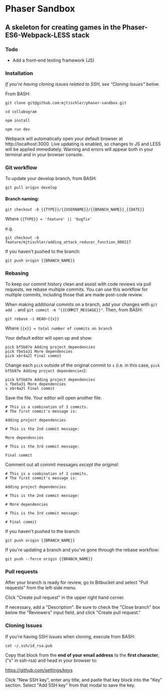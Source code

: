 # Phaser Sandbox
## A skeleton for creating games in the Phaser-ES6-Webpack-LESS stack

### Todo
* Add a front-end testing framework (JS)

### Installation
*If you're having cloning issues related to SSH, see "Cloning Issues" below.*

From BASH:

`git clone git@github.com:mjtischler/phaser-sandbox.git`

`cd collabogram`

`npm install`

`npm run dev`

Webpack will automatically open your default browser at http://localhost:3000. Live updating is enabled, so changes to JS and LESS will be applied immediately. Warning and errors will appear both in your terminal and in your browser console.

### Git workflow

To update your develop branch, from BASH:

`git pull origin develop`

#### Branch naming:

`git checkout -b {{TYPE}}/{{USERNAME}}/{{BRANCH_NAME}}_{{DATE}}`

Where `{{TYPE}} = 'feature' || 'bugfix'`

e.g.

`git checkout -b feature/mjtischler/adding_attack_reducer_function_080217`

If you haven't pushed to the branch:

`git push origin {{BRANCH_NAME}}`

### Rebasing
To keep our commit history clean and assist with code reviews via pull requests, we rebase multiple commits. You can use this workflow for multiple commits, including those that are made post-code review.

When making additional commits on a branch, add your changes with `git add .` and `git commit -m "{{COMMIT_MESSAGE}}"`. Then, from BASH:

`git rebase -i HEAD~{{x}}`

Where `{{x}} = total number of commits on branch`

Your default editor will open up and show:

```
pick bf5b87e Adding project dependencies
pick fbe5a31 More dependencies
pick xbr4a2l Final commit
```

Change each `pick` outside of the original commit to `s` (i.e. in this case, `pick bf5b87e Adding project dependencies`):

```
pick bf5b87e Adding project dependencies
s fbe5a31 More dependencies
s xbr4a2l Final commit
```

Save the file. Your editor will open another file:

```
# This is a combination of 3 commits.
# The first commit's message is:

Adding project dependencies

# This is the 2nd commit message:

More dependencies

# This is the 3rd commit message:

Final commit
```

Comment out all commit messages *except the original*:

```
# This is a combination of 3 commits.
# The first commit's message is:

Adding project dependencies

# This is the 2nd commit message:

# More dependencies

# This is the 3rd commit message:

# Final commit
```

If you haven't pushed to the branch:

`git push origin {{BRANCH_NAME}}`

If you're updating a branch and you've gone through the rebase workflow:

`git push --force origin {{BRANCH_NAME}}`

### Pull requests
After your branch is ready for review, go to Bitbucket and select "Pull requests" from the left-side menu.

Click "Create pull request" in the upper right hand corner.

If necessary, add a "Description". Be sure to check the "Close branch" box below the "Reviewers" input field, and click "Create pull request."

### Cloning Issues
If you're having SSH issues when cloning, execute from BASH:

`cat ~/.ssh/id_rsa.pub`

Copy that block from the **end of your email address** to the **first character**, ("s" in ssh-rsa) and head in your browser to:

https://github.com/settings/keys

Click "New SSH key", enter any title, and paste that key block into the "Key" section. Select "Add SSH key" from that modal to save the key.
